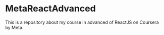 # MetaReactAdvanced
This is a repository about my course in advanced of ReactJS on Coursera by Meta.
